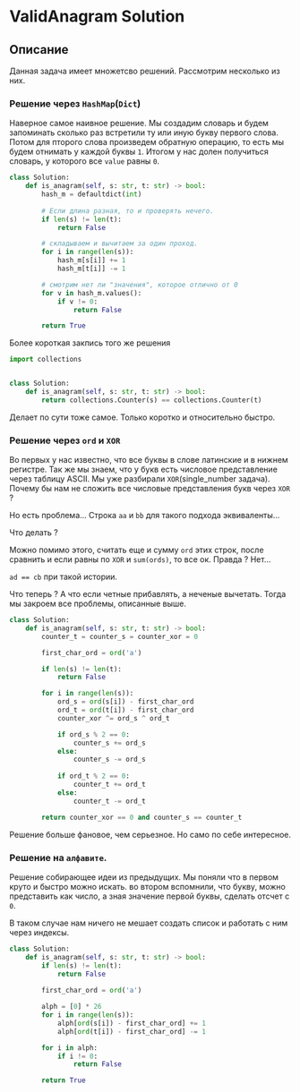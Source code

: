 # ValidAnagram Solution

## Описание

Данная задача имеет множетсво решений. Рассмотрим несколько из них.

### Решение через `HashMap`(`Dict`)

Наверное самое наивное решение. Мы создадим словарь и будем запоминать сколько раз встретили ту или иную букву первого слова. Потом для пторого слова произведем обратную операцию, то есть мы будем отнимать у каждой буквы `1`. Итогом у нас долен получиться словарь, у которого все `value` равны `0`.

```python
class Solution:
    def is_anagram(self, s: str, t: str) -> bool:
        hash_m = defaultdict(int)
        
        # Если длина разная, то и проверять нечего.
        if len(s) != len(t):
            return False

        # складываем и вычитаем за один проход.
        for i in range(len(s)):
            hash_m[s[i]] += 1
            hash_m[t[i]] -= 1

        # смотрим нет ли "значения", которое отлично от 0
        for v in hash_m.values():
            if v != 0:
                return False

        return True
```

Более короткая закпись того же решения

```python
import collections


class Solution:
    def is_anagram(self, s: str, t: str) -> bool:
        return collections.Counter(s) == collections.Counter(t)
```

Делает по сути тоже самое. Только коротко и относительно быстро.

### Решение через `ord` и `XOR`

Во первых у нас известно, что все буквы в слове латинские и в нижнем регистре. Так же мы знаем, что у букв есть числовое представление через таблицу ASCII. Мы уже разбирали `XOR`(single_number задача). Почему бы нам не сложить все числовые представления букв через `XOR` ?

Но есть проблема... Строка `aa` и `bb` для такого подхода эквиваленты...

Что делать ? 

Можно помимо этого, считать еще и сумму `ord` этих строк, после сравнить и если равны по `XOR` и `sum(ords)`, то все ок. Правда ? Нет...

`ad == cb` при такой истории.

Что теперь ?
А что если четные прибавлять, а неченые вычетать. Тогда мы закроем все проблемы, описанные выше.

```python
class Solution:
    def is_anagram(self, s: str, t: str) -> bool:
        counter_t = counter_s = counter_xor = 0

        first_char_ord = ord('a')

        if len(s) != len(t):
            return False

        for i in range(len(s)):
            ord_s = ord(s[i]) - first_char_ord
            ord_t = ord(t[i]) - first_char_ord
            counter_xor ^= ord_s ^ ord_t

            if ord_s % 2 == 0:
                counter_s += ord_s
            else:
                counter_s -= ord_s
            
            if ord_t % 2 == 0:
                counter_t += ord_t
            else:
                counter_t -= ord_t

        return counter_xor == 0 and counter_s == counter_t
```

Решение больше фановое, чем серьезное. Но само по себе интересное.


### Решение на `алфавите`.

Решение собирающее идеи из предыдущих. Мы поняли что в первом круто и быстро можно искать. во втором вспомнили, что букву, можно представить как число, а зная значение первой буквы, сделать отсчет с `0`.

В таком случае нам ничего не мешает создать список и работать с ним через индексы.

```python
class Solution:
    def is_anagram(self, s: str, t: str) -> bool:
        if len(s) != len(t):
            return False
        
        first_char_ord = ord('a')

        alph = [0] * 26
        for i in range(len(s)):
            alph[ord(s[i]) - first_char_ord] += 1
            alph[ord(t[i]) - first_char_ord] -= 1

        for i in alph:
            if i != 0:
                return False

        return True
```